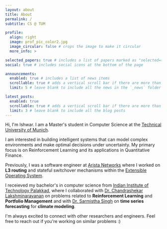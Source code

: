 ```yaml
---
layout: about
title: About
permalink: /
subtitle: CS @ TUM 

profile:
  align: right
  image: prof_pic_color2.jpg
  image_circular: false # crops the image to make it circular
  more_info: >

selected_papers: true # includes a list of papers marked as "selected={true}"
social: true # includes social icons at the bottom of the page

announcements:
  enabled: true # includes a list of news items
  scrollable: true # adds a vertical scroll bar if there are more than 3 news items
  limit: 5 # leave blank to include all the news in the `_news` folder

latest_posts:
  enabled: true
  scrollable: true # adds a vertical scroll bar if there are more than 3 new posts items
  limit: 3 # leave blank to include all the blog posts
---
```

Hi, I'm Ishwar. I am a Master's student in Computer Science at the [Technical University of Munich](https://www.tum.de/).

I am interested in building intelligent systems that can model complex environments and make optimal decisions under uncertainty. My primary focus is on Reinforcement Learning and its applications in Quantitative Finance.

Previously, I was a software engineer at [Arista Networks](https://www.arista.com/) where I worked on **L3 routing** and stateful switchover mechanisms within the [Extensible Operating System](https://www.arista.com/en/products/eos). 

I receieved my bachelor's in computer science from [Indian Institute of Technology Palakkad](https://iitpkd.ac.in), where I collaborated with [Dr. Chandrashekar Lakshminarayanan](https://cerai.iitm.ac.in/people/chandrasekhar-lakshminarayanan/) on problems related to **Reinforcement Learning** and **Portfolio Management** and with [Dr. Sarmistha Singh](https://sites.google.com/iitpkd.ac.in/sarmistha-arl) on **time series forecasting** for **climate modeling**.

I'm always excited to connect with other researchers and engineers. Feel free to reach out if you're working on similar problems :)
